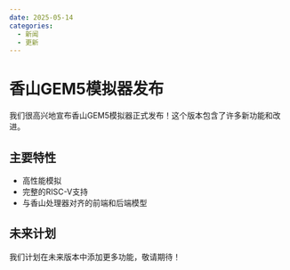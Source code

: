 ```yaml
---
date: 2025-05-14
categories:
  - 新闻
  - 更新
---
```


# 香山GEM5模拟器发布

我们很高兴地宣布香山GEM5模拟器正式发布！这个版本包含了许多新功能和改进。

<!-- more -->

## 主要特性

- 高性能模拟
- 完整的RISC-V支持
- 与香山处理器对齐的前端和后端模型

## 未来计划

我们计划在未来版本中添加更多功能，敬请期待！ 
